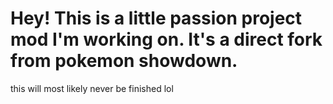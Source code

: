 # Hey! This is a little passion project mod I'm working on. It's a direct fork from pokemon showdown.
this will most likely never be finished lol
